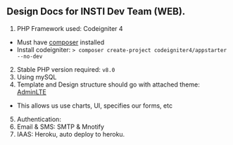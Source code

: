 ## Design Docs for INSTI Dev Team (WEB).

1. PHP Framework used: Codeigniter 4
- Must have [composer](https://getcomposer.org/) installed
-  Install codeigniter: ```> composer create-project codeigniter4/appstarter --no-dev```

2. Stable PHP version required: ``v8.0``
3. Using mySQL
4. Template and Design structure should go with attached theme: [AdminLTE](https://github.com/ColorlibHQ/AdminLTE/releases)
- This allows us use charts, UI, specifies our forms, etc
5. Authentication:
6. Email & SMS: SMTP & Mnotify
7. IAAS: Heroku, auto deploy to heroku.

